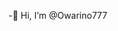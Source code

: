 -👋 Hi, I’m @Owarino777


<!---
Owarino777/Owarino777 is a ✨ special ✨ repository because its `README.md` (this file) appears on your GitHub profile.
You can click the Preview link to take a look at your changes.
--->
